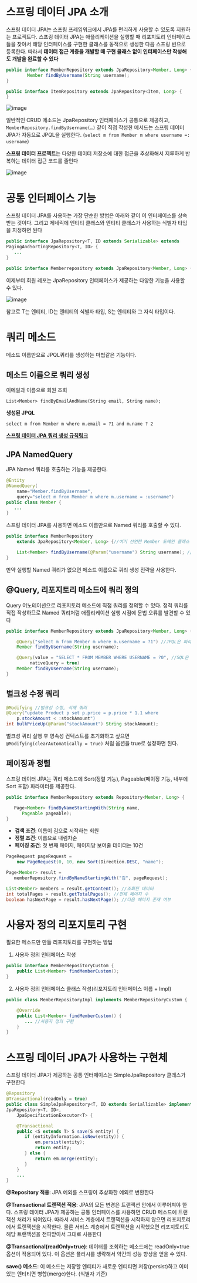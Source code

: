 # 스프링 데이터 JPA 소개

스프링 데이터 JPA는 스프링 프레임워크에서 JPA를 편리하게 사용할 수 있도록 지원하는 프로젝트다. 스프링 데이터 JPA는 애플리케이션을 실행할 때 리포지토리 인터페이스들을 찾아서 해당 인터페이스를 구현한 클래스를 동적으로 생성한 다음 스프링 빈으로 등록한다. 따라서 **데이터 접근 계층을 개발할 때 구현 클래스 없이 인터페이스만 작성해도 개발을 완료할 수 있다**

```java
public interface MemberRepository extends JpaRepository<Member, Long> {
		Member findByUsername(String username);
}

public interface ItemRepository extends JpaRepository<Item, Long> {
}
```
![image](https://user-images.githubusercontent.com/102791105/209659903-4610d03c-d56e-4392-b6a2-6f052a8bdb22.png)

일반적인 CRUD 메소드는 JpaRepository 인터페이스가 공통으로 제공하고, `MemberRepository.findByUsername(…)` 같이 직접 작성한 메서드는 스프링 데이터 JPA가 자동으로 JPQL을 실행한다. (`select m from Member m where username =: username`)

**스프링 데이터 프로젝트**는 다양한 데이터 저장소에 대한 접근을 추상화해서 지루하게 반복하는 데이터 접근 코드를 줄인다

![image](https://user-images.githubusercontent.com/102791105/209659921-309b8729-745d-4efa-99f1-902b67133261.png)

# 공통 인터페이스 기능

스프링 데이터 JPA를 사용하는 가장 단순한 방법은 아래와 같이 이 인터페이스를 상속받는 것이다. 그리고 제네릭에 엔티티 클래스와 엔티티 클래스가 사용하는 식별자 타입을 지정하면 된다

```java
public interface JpaRepository<T, ID extends Serializable> extends 
PagingAndSortingRepository<T, ID> {
   ...
}

public interface Memberrepository extends JpaRepository<Member, Long> {}
```

이제부터 회원 레포는 JpaRepository 인터페이스가 제공하는 다양한 기능을 사용할 수 있다.

![image](https://user-images.githubusercontent.com/102791105/209659963-e0182568-ee09-44d3-a3e1-a500c87baf38.png)

참고로 T는 엔티티, ID는 엔티티의 식별자 타입, S는 엔티티와 그 자식 타입이다.

# 쿼리 메소드

메소드 이름만으로 JPQL쿼리를 생성하는 마법같은 기능이다. 

## 메소드 이름으로 쿼리 생성

이메일과 이름으로 회원 조회

`List<Member> findByEmailAndName(String email, String name);`

**생성된 JPQL**

`select m from Member m where m.email = ?1 and m.name ? 2`

[**스프링 데이터 JPA 쿼리 생성 규칙링크**](https://docs.spring.io/spring-data/jpa/docs/2.4.3/reference/html/#jpa.query-methods.query-creation)

## JPA NamedQuery

JPA Named 쿼리를 호출하는 기능을 제공한다.

```java
@Entity
@NamedQuery(
    name="Member.findByUsername",
    query="select m from Member m where m.username = :username")
public class Member {
   ...
}
```

스프링 데이터 JPA를 사용하면 메소드 이름만으로 Named 쿼리를 호출할 수 있다.

```java
public interface MemberRepository
    extends JpaRepository<Member, Long> {//여기 선언한 Member 도메인 클래스

    List<Member> findByUsername(@Param("username") String username); //파라미터 바인딩
}
```

만약 실행할 Named 쿼리가 없으면  메소드 이름으로 쿼리 생성 전략을 사용한다.

## @Query, 리포지토리 메소드에 쿼리 정의

Query 어노테이션으로 리포지토리 메소드에 직접 쿼리를 정의할 수 있다. 정적 쿼리를 직접 작성하므로 Named 쿼리처럼 애플리케이션 실행 시점에 문법 오류를 발견할 수 있다

```java
public interface MemberRepository extends JpaRepository<Member, Long> {

    @Query("select m from Member m where m.username = ?1") //JPQL은 파라미터 1부터
    Member findByUsername(String username);

    @Query(value = "SELECT * FROM MEMBER WHERE USERNAME = ?0", //SQL은 파라미터 0부터
         nativeQuery = true)
    Member findByUsername(String username);
}
```

## 벌크성 수정 쿼리

```java
@Modifying //벌크성 수정, 삭제 쿼리
@Query("update Product p set p.price = p.price * 1.1 where
    p.stockAmount < :stockAmount")
int bulkPriceUp(@Param("stockAmount") String stockAmount);
```

벌크성 쿼리 실행 후 영속성 컨텍스트를 초기화하고 싶으면 `@Modifying(clearAutomatically = true)`   처럼 옵션을 true로 설정하면 된다.

## 페이징과 정렬

스프링 데이터 JPA는 쿼리 메소드에 Sort(정렬 기능), Pageable(페이징 기능, 내부에 Sort 포함) 파라미터를 제공한다.

```java
public interface MemberRepository extends Repository<Member, Long> {

   Page<Member> findByNameStartingWith(String name, 
      Pageable pageable);
}
```

- **검색 조건**: 이름이 김으로 시작하는 회원
- **정렬 조건**: 이름으로 내림차순
- **페이징 조건**: 첫 번째 페이지, 페이지당 보여줄 데이터는 10건

```java
PageRequest pageRequest = 
    new PageRequest(0, 10, new Sort(Direction.DESC, "name");

Page<Member> result = 
   memberRepository.findByNameStartingWith("김", pageRequest);

List<Member> members = result.getContent(); //조회된 데이터
int totalPages = result.getTotalPages(); //전체 페이지 수
boolean hasNextPage = result.hasNextPage(); //다음 페이지 존재 여부
```

# 사용자 정의 리포지토리 구현

필요한 메소드만 만들 리포지토리를 구현하는 방법

1. 사용자 정의 인터페이스 작성

```java
public interface MemberRepositoryCustom {
    public List<Member> findMemberCustom();
}
```

2. 사용자 정의 인터페이스 클래스 작성(리포지토리 인터페이스 이름 + Impl)

```java
public class MemberRepositoryImpl implements MemberRepositoryCustom {

    @Override
    public List<Member> findMemberCustom() {
       ... //사용자 정의 구현
    }
}
```

# 스프링 데이터 JPA가 사용하는 구현체

스프링 데이터 JPA가 제공하는 공통 인터페이스는 SimpleJpaRepository 클래스가 구현한다

```java
@Repository
@Transactional(readOnly = true)
public class SimpleJpaRepository<T, ID extends Seriallizable> implements
JpaRepository<T, ID>,
    JpaSpecificationExecutor<T> {

    @Transactional
    public <S extends T> S save(S entity) {
       if (entityInformation.isNew(entity)) {
           em.persist(entity);
           return entity;
       } else {
           return em.merge(entity);
       }
    }
    ...
}
```

**@Repository 적용**: JPA 예외를 스프링이 추상화한 예외로 변환한다

**@Transactional 트랜잭션 적용**: JPA의 모든 변경은 트랜잭션 안에서 이루어져야 한다. 스프링 데이터 JPA가 제공하는 공통 인터페이스를 사용하면 CRUD 메소드에 트랜잭션 처리가 되어있다. 따라서 서비스 계층에서 트랜잭션을 시작하지 않으면 리포지토리에서 트랜잭션을 시작한다. 물론 서비스 계층에서 트랜잭션을 시작했으면 리포지토리도 해당 트랜잭션을 전파받아서 그대로 사용한다

**@Transactional(readOnly=true)**: 데이터를 조회하는 메소드에는 readOnly=true 옵션이 적용되어 있다. 이 옵션은 플러시를 생략해서 약간의 성능 향상을 얻을 수 있다.

**save() 메소드**: 이 메소드는 저장할 엔티티가 새로운 엔티티면 저장(persist)하고 이미 있는 엔티티면 병합(merge)한다. (식별자 기준)
